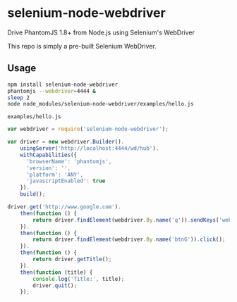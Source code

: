 # selenium-node-webdriver

Drive PhantomJS 1.8+ from Node.js using Selenium's WebDriver

This repo is simply a pre-built Selenium WebDriver.

## Usage

```sh
npm install selenium-node-webdriver
phantomjs --webdriver=4444 &
sleep 2
node node_modules/selenium-node-webdriver/examples/hello.js
```

`examples/hello.js`
```javascript
var webdriver = require('selenium-node-webdriver');

var driver = new webdriver.Builder().
    usingServer('http://localhost:4444/wd/hub').
    withCapabilities({
      'browserName': 'phantomjs',
      'version': '',
      'platform': 'ANY',
      'javascriptEnabled': true
    }).
    build();

driver.get('http://www.google.com').
    then(function () {
        return driver.findElement(webdriver.By.name('q')).sendKeys('webdriver');
    }).
    then(function () {
        return driver.findElement(webdriver.By.name('btnG')).click();
    }).
    then(function () {
        return driver.getTitle();
    }).
    then(function (title) {
        console.log('Title:', title);
        driver.quit();
    });
```
